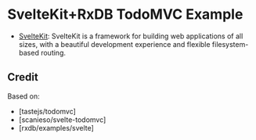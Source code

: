 # SvelteKit+RxDB TodoMVC Example

* [SvelteKit](http://kit.svelte.dev): SvelteKit is a framework for building web applications of all sizes, with a beautiful development experience and flexible filesystem-based routing.


## Credit

Based on:
 * [tastejs/todomvc]
 * [scanieso/svelte-todomvc]
 * [rxdb/examples/svelte]
